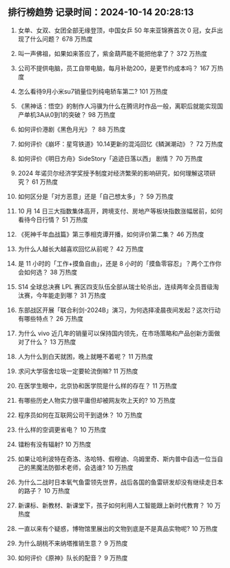 
## 排行榜趋势 记录时间：2024-10-14 20:28:13
  
  1. 女单、女双、女团全部无缘登顶，中国女乒 50 年来亚锦赛首次 0 冠，女乒出现了什么问题？ 678 万热度
    
  2. 叫一声佛祖，如果如来答应了，紫金葫芦能不能把他拿了？ 372 万热度
    
  3. 公司不提供电脑，员工自带电脑，每月补助200，是更节约成本吗？ 167 万热度
    
  4. 怎么看待9月小米su7销量位列纯电轿车第二? 101 万热度
    
  5. 《黑神话：悟空》的制作人冯骥为什么在腾讯时作品一般，离职后就能实现国产单机3A从0到1的突破？ 98 万热度
    
  6. 如何评价港剧《黑色月光》？ 88 万热度
    
  7. 如何评价《崩坏：星穹铁道》10.14更新的混沌回忆《鳞渊潮动》？ 72 万热度
    
  8. 如何评价《明日方舟》SideStory「追迹日落以西」 剧情？ 70 万热度
    
  9. 2024 年诺贝尔经济学奖授予制度对经济繁荣的影响研究，如何理解这项研究？ 61 万热度
    
  10. 如何区分是「对方恶意」还是「自己想太多」？ 59 万热度
    
  11. 10 月 14 日三大指数集体高开，跨境支付、房地产等板块指数涨幅居前，如何看待今日行情？ 51 万热度
    
  12. 《死神千年血战篇》第三季相克谭开播，如何评价第二集？ 46 万热度
    
  13. 为什么人越长大越喜欢回忆从前呢？ 42 万热度
    
  14. 是 11 小时的「工作+摸鱼自由」，还是 8 小时的「摸鱼零容忍」？两个工作你会如何选？ 38 万热度
    
  15. S14 全球总决赛 LPL 赛区四支队伍全部从瑞士轮杀出，连续两年全员晋级淘汰赛，今年能走到哪？ 31 万热度
    
  16. 东部战区开展「联合利剑-2024B」演习，为何选择凌晨夜间发起？这次行动有哪些特点？ 26 万热度
    
  17. 为什么 vivo 近几年的销量可以保持国内领先，在市场策略和产品创新方面做对了什么？ 13 万热度
    
  18. 人为什么到白天就困，晚上就睡不着呢？ 11 万热度
    
  19. 求问大学宿舍垃圾一定要轮流倒嘛? 11 万热度
    
  20. 在医学生眼中，北京协和医学院是什么样的存在？ 11 万热度
    
  21. 有哪些历史人物实力很平庸但却被网友吹上天的? 10 万热度
    
  22. 程序员如何在互联网公司干到退休？ 10 万热度
    
  23. 什么样的空调更省电？ 10 万热度
    
  24. 镭粉有没有辐射? 10 万热度
    
  25. 如果让哈利波特在奇洛、洛哈特、假穆迪、乌姆里奇、斯内普中自选一位当自己的黑魔法防御术老师，会选谁? 10 万热度
    
  26. 为什么二战时日本氧气鱼雷领先世界，战后各国的鱼雷研发却没有继续走日本的路子？ 10 万热度
    
  27. 新课标、新教材、新课堂下，孩子如何利用人工智能跟上新时代教育？ 10 万热度
    
  28. 一直以来有个疑惑，博物馆里展出的文物到底是不是真品实物呢? 10 万热度
    
  29. 为什么胡桃不来纳塔推销生意？ 9 万热度
    
  30. 如何评价《原神》队长的配音？ 9 万热度
    